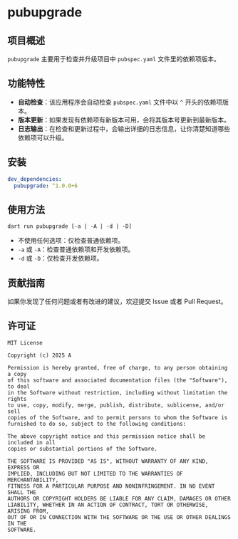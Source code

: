 # pubupgrade

## 项目概述

`pubupgrade` 主要用于检查并升级项目中 `pubspec.yaml` 文件里的依赖项版本。

## 功能特性

- **自动检查**：该应用程序会自动检查 `pubspec.yaml` 文件中以 `^` 开头的依赖项版本。
- **版本更新**：如果发现有依赖项有新版本可用，会将其版本号更新到最新版本。
- **日志输出**：在检查和更新过程中，会输出详细的日志信息，让你清楚知道哪些依赖项可以升级。

## 安装

```yaml
dev_dependencies:
  pubupgrade: ^1.0.0+6
```

## 使用方法
```
dart run pubupgrade [-a | -A | -d | -D]
```
- 不使用任何选项：仅检查普通依赖项。
- `-a` 或 `-A`：检查普通依赖项和开发依赖项。
- `-d` 或 `-D`：仅检查开发依赖项。

## 贡献指南

如果你发现了任何问题或者有改进的建议，欢迎提交 Issue 或者 Pull Request。

## 许可证

``` MIT License
MIT License

Copyright (c) 2025 A

Permission is hereby granted, free of charge, to any person obtaining a copy
of this software and associated documentation files (the "Software"), to deal
in the Software without restriction, including without limitation the rights
to use, copy, modify, merge, publish, distribute, sublicense, and/or sell
copies of the Software, and to permit persons to whom the Software is
furnished to do so, subject to the following conditions:

The above copyright notice and this permission notice shall be included in all
copies or substantial portions of the Software.

THE SOFTWARE IS PROVIDED "AS IS", WITHOUT WARRANTY OF ANY KIND, EXPRESS OR
IMPLIED, INCLUDING BUT NOT LIMITED TO THE WARRANTIES OF MERCHANTABILITY,
FITNESS FOR A PARTICULAR PURPOSE AND NONINFRINGEMENT. IN NO EVENT SHALL THE
AUTHORS OR COPYRIGHT HOLDERS BE LIABLE FOR ANY CLAIM, DAMAGES OR OTHER
LIABILITY, WHETHER IN AN ACTION OF CONTRACT, TORT OR OTHERWISE, ARISING FROM,
OUT OF OR IN CONNECTION WITH THE SOFTWARE OR THE USE OR OTHER DEALINGS IN THE
SOFTWARE.
```